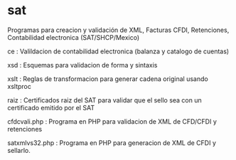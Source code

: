 # sat
Programas para creacion y validación de XML, Facturas CFDI, Retenciones, Contabilidad electronica (SAT/SHCP/Mexico)

ce : Valildacion de contabilidad electronica (balanza y catalogo de cuentas)

xsd : Esquemas para validacion de forma y sintaxis

xslt : Reglas de transformacion para generar cadena original usando xsltproc

raiz :  Certificados raiz del SAT para validar que el sello sea con un certificado emitido por el SAT

cfdcvali.php : Programa en PHP para validacion de XML de CFD/CFDI y retenciones

satxmlvs32.php : Programa en PHP para generacion de XML de CFDI y sellarlo.
